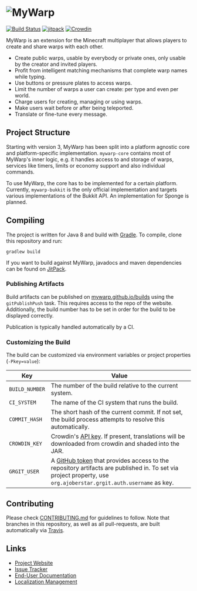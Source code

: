 # ![MyWarp](https://github.com/MyWarp/MyWarp/wiki/images/logo_vertical.png)
[![Build Status](https://travis-ci.org/MyWarp/MyWarp.svg?branch=master)](https://travis-ci.org/MyWarp/MyWarp) [![jitpack](https://jitpack.io/v/MyWarp/mywarp.svg)](https://jitpack.io/#MyWarp/mywarp)  [![Crowdin](https://d322cqt584bo4o.cloudfront.net/mywarp/localized.svg)](https://crowdin.com/project/mywarp)

MyWarp is an extension for the Minecraft multiplayer that allows players to create and share warps with each other.

* Create public warps, usable by everybody or private ones, only usable by the creator and invited players.
* Profit from intelligent matching mechanisms that complete warp names while typing.
* Use buttons or pressure plates to access warps.
* Limit the number of warps a user can create: per type and even per world.
* Charge users for creating, managing or using warps.
* Make users wait before or after being teleported.
* Translate or fine-tune every message.

## Project Structure
Starting with version 3, MyWarp has been split into a platform agnostic core and platform-specific implementation. `mywarp-core` contains most of MyWarp's inner logic, e.g. it handles access to and storage of warps, services like timers, limits or economy support and also individual commands.

To use MyWarp, the core has to be implemented for a certain platform. Currently, `mywarp-bukkit` is the only official implementation and targets various implementations of the Bukkit API. An implementation for Sponge is planned.

## Compiling

The project is written for Java 8 and build with [Gradle](http://gradle.org/). To compile, clone this repository and run:

    gradlew build

If you want to build against MyWarp, javadocs and maven dependencies can be found on [JitPack](https://jitpack.io/#MyWarp/mywarp).

### Publishing Artifacts

Build artifacts can be published on [mywarp.github.io/builds](https://mywarp.github.io/builds/) using the `gitPublishPush` task. This requires access to the repo of the website. Additionally, the build number has to be set in order for the build to be displayed correctly.

Publication is typically handled automatically by a CI.

### Customizing the Build

The build can be customized via environment variables or project properties (`-Pkey=value`):

|Key|Value|
|---|-----|
|`BUILD_NUMBER`|The number of the build relative to the current system.|
|`CI_SYSTEM`|The name of the CI system that runs the build.|
|`COMMIT_HASH`|The short hash of the current commit. If not set, the build process attempts to resolve this automatically.|
|`CROWDIN_KEY`|Crowdin's [API key](https://support.crowdin.com/api/api-integration-setup/). If present, translations will be downloaded from crowdin and shaded into the JAR.|
|`GRGIT_USER`|A [GitHub token](https://help.github.com/en/articles/creating-a-personal-access-token-for-the-command-line#creating-a-token) that provides access to the repository artifacts are published in. To set via project property, use `org.ajoberstar.grgit.auth.username` as key.|

## Contributing

Please check [CONTRIBUTING.md](CONTRIBUTING.md) for guidelines to follow. Note that branches in this repository, as well as all pull-requests, are built automatically via [Travis](https://travis-ci.org/MyWarp/MyWarp).

## Links
* [Project Website](https://mywarp.github.io/)
* [Issue Tracker](https://github.com/MyWarp/MyWarp/issues)
* [End-User Documentation](https://github.com/MyWarp/MyWarp/wiki)
* [Localization Management](https://crowdin.com/project/mywarp)
